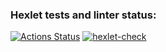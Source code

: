 ### Hexlet tests and linter status:
[![Actions Status](https://github.com/viktordiag/frontend-project-46/workflows/hexlet-check/badge.svg)](https://github.com/viktordiag/frontend-project-46/actions)
[![hexlet-check](https://github.com/viktordiag/frontend-project-46/actions/workflows/hexlet-check.yml/badge.svg)](https://github.com/viktordiag/frontend-project-46/actions/workflows/hexlet-check.yml)

